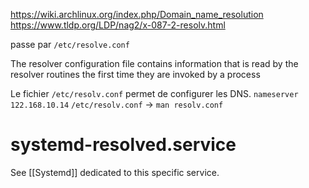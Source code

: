 https://wiki.archlinux.org/index.php/Domain_name_resolution
https://www.tldp.org/LDP/nag2/x-087-2-resolv.html

passe par `/etc/resolve.conf` 

The  resolver  configuration file  contains  information  that  is read by the resolver routines the first time they are invoked by a process

Le fichier `/etc/resolv.conf` permet de configurer les DNS.
`nameserver 122.168.10.14`
`/etc/resolv.conf` → `man resolv.conf`
# systemd-resolved.service 
See [[Systemd]] dedicated to this specific service.
